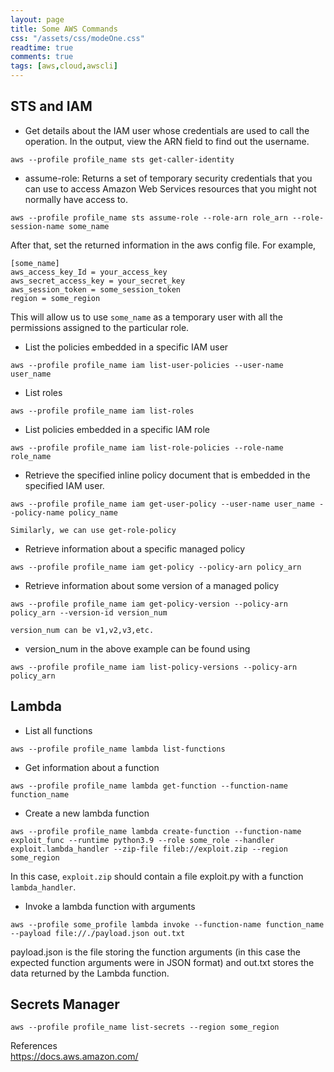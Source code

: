 ```yaml
---
layout: page
title: Some AWS Commands
css: "/assets/css/modeOne.css"
readtime: true
comments: true
tags: [aws,cloud,awscli]
---
```


## STS and IAM

- Get details about the IAM user whose credentials are used to call the operation. In the output, view the ARN field to find out the username.
```
aws --profile profile_name sts get-caller-identity
```

- assume-role: Returns a set of temporary security credentials that you can use to access Amazon Web Services resources that you might not normally have access to. 
```
aws --profile profile_name sts assume-role --role-arn role_arn --role-session-name some_name
```
After that, set the returned information in the aws config file. For example,
```
[some_name]
aws_access_key_Id = your_access_key
aws_secret_access_key = your_secret_key
aws_session_token = some_session_token
region = some_region
```
This will allow us to use `some_name` as a temporary user with all the permissions assigned to the particular role.

- List the policies embedded in a specific IAM user
```
aws --profile profile_name iam list-user-policies --user-name user_name
```

- List roles
```
aws --profile profile_name iam list-roles
```
- List policies embedded in a specific IAM role
```
aws --profile profile_name iam list-role-policies --role-name role_name
```

- Retrieve the specified inline policy document that is embedded in the specified IAM user.
```
aws --profile profile_name iam get-user-policy --user-name user_name --policy-name policy_name

Similarly, we can use get-role-policy
```

- Retrieve information about a specific managed policy
```
aws --profile profile_name iam get-policy --policy-arn policy_arn
```
- Retrieve information about some version of a managed policy
```
aws --profile profile_name iam get-policy-version --policy-arn policy_arn --version-id version_num

version_num can be v1,v2,v3,etc.
```
- version_num in the above example can be found using
```
aws --profile profile_name iam list-policy-versions --policy-arn policy_arn
```

## Lambda

- List all functions
```
aws --profile profile_name lambda list-functions
```

- Get information about a function
```
aws --profile profile_name lambda get-function --function-name function_name
```

- Create a new lambda function
```
aws --profile profile_name lambda create-function --function-name exploit_func --runtime python3.9 --role some_role --handler exploit.lambda_handler --zip-file fileb://exploit.zip --region some_region
```
In this case, `exploit.zip` should contain a file exploit.py with a function `lambda_handler`.


- Invoke a lambda function with arguments
```
aws --profile some_profile lambda invoke --function-name function_name --payload file://./payload.json out.txt
```
payload.json is the file storing the function arguments (in this case the expected function arguments were in JSON format) and out.txt stores the data returned by the Lambda function.

## Secrets Manager
```
aws --profile profile_name list-secrets --region some_region
```

References
<br>
https://docs.aws.amazon.com/